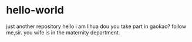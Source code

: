 # hello-world
just another repository
hello i am lihua
dou you take part in gaokao?
follow me,sir.
you wife is in the maternity department.

